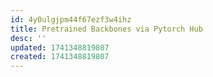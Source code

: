 ```yaml
---
id: 4y0ulgjpm44f67ezf3w4ihz
title: Pretrained Backbones via Pytorch Hub
desc: ''
updated: 1741348819807
created: 1741348819807
---
```

